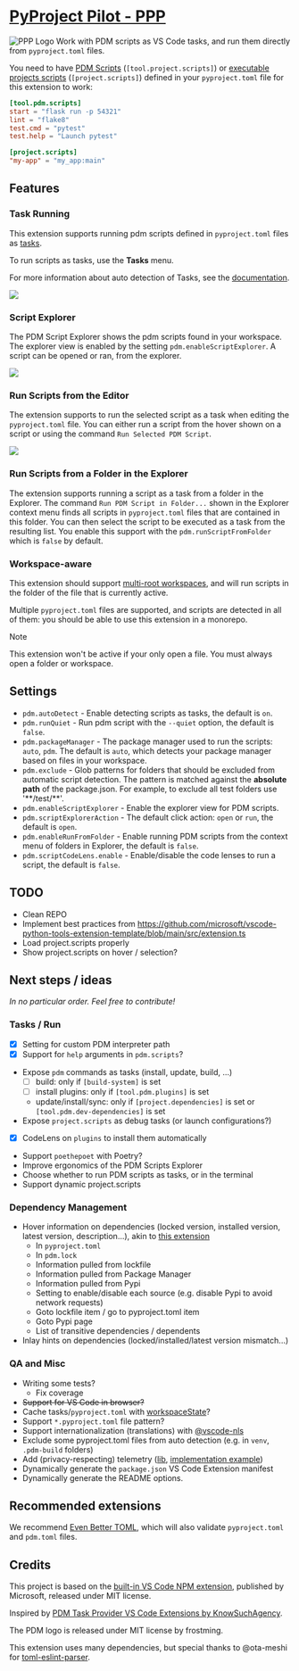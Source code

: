 # [PyProject Pilot - PPP](https://marketplace.visualstudio.com/items?itemName=gabdug.pdm)

![PPP Logo](/static/ppp_circle.png)
Work with PDM scripts as VS Code tasks, and run them directly from `pyproject.toml` files.

You need to have [PDM Scripts](https://pdm-project.org/latest/usage/scripts/) (`[tool.project.scripts]`) or [executable projects scripts](https://packaging.python.org/en/latest/guides/writing-pyproject-toml/#creating-executable-scripts) (`[project.scripts]`) defined in your `pyproject.toml` file for this extension to work:

```toml pyproject.toml
[tool.pdm.scripts]
start = "flask run -p 54321"
lint = "flake8"
test.cmd = "pytest"
test.help = "Launch pytest"

[project.scripts]
"my-app" = "my_app:main"
```

## Features

### Task Running

This extension supports running pdm scripts defined in `pyproject.toml` files as [tasks](https://code.visualstudio.com/docs/editor/tasks).

To run scripts as tasks, use the **Tasks** menu.

For more information about auto detection of Tasks, see the [documentation](https://code.visualstudio.com/Docs/editor/tasks#_task-autodetection).

![](static/screenshots/task_runner.png)

### Script Explorer

The PDM Script Explorer shows the pdm scripts found in your workspace. The explorer view is enabled by the setting `pdm.enableScriptExplorer`. A script can be opened or ran, from the explorer.

![](static/screenshots/script_explorer.png)

### Run Scripts from the Editor

The extension supports to run the selected script as a task when editing the `pyproject.toml` file. You can either run a script from
the hover shown on a script or using the command `Run Selected PDM Script`.

![](static/screenshots/pyproject_codelens.png)

### Run Scripts from a Folder in the Explorer

The extension supports running a script as a task from a folder in the Explorer. The command `Run PDM Script in Folder...` shown in the Explorer context menu finds all scripts in `pyproject.toml` files that are contained in this folder. You can then select the script to be executed as a task from the resulting list. You enable this support with the `pdm.runScriptFromFolder` which is `false` by default.

### Workspace-aware

This extension should support [multi-root workspaces](https://code.visualstudio.com/docs/editor/multi-root-workspaces), and will run scripts in the folder of the file that is currently active.

Multiple `pyproject.toml` files are supported, and scripts are detected in all of them: you should be able to use this extension in a monorepo.

> [!NOTE]
> This extension won't be active if your only open a file. You must always open a folder or workspace.


## Settings

- `pdm.autoDetect` - Enable detecting scripts as tasks, the default is `on`.
- `pdm.runQuiet` - Run pdm script with the `--quiet` option, the default is `false`.
- `pdm.packageManager` - The package manager used to run the scripts: `auto`, `pdm`. The default is `auto`, which detects your package manager based on files in your workspace.
- `pdm.exclude` - Glob patterns for folders that should be excluded from automatic script detection. The pattern is matched against the **absolute path** of the package.json. For example, to exclude all test folders use '\*\*/test/\*\*'.
- `pdm.enableScriptExplorer` - Enable the explorer view for PDM scripts.
- `pdm.scriptExplorerAction` - The default click action: `open` or `run`, the default is `open`.
- `pdm.enableRunFromFolder` - Enable running PDM scripts from the context menu of folders in Explorer, the default is `false`.
- `pdm.scriptCodeLens.enable` - Enable/disable the code lenses to run a script, the default is `false`.

## TODO

- Clean REPO
- Implement best practices from https://github.com/microsoft/vscode-python-tools-extension-template/blob/main/src/extension.ts
- Load project.scripts properly
- Show project.scripts on hover / selection?

## Next steps / ideas

_In no particular order. Feel free to contribute!_

### Tasks / Run

- [X] Setting for custom PDM interpreter path
- [X] Support for `help` arguments in `pdm.scripts`?
- Expose `pdm` commands as tasks (install, update, build, ...)
  - [ ] build: only if `[build-system]` is set
  - [ ] install plugins: only if `[tool.pdm.plugins]` is set
  - update/install/sync: only if `[project.dependencies]` is set or `[tool.pdm.dev-dependencies]` is set
- Expose `project.scripts` as debug tasks (or launch configurations?)
- [X] CodeLens on `plugins` to install them automatically
- Support `poethepoet` with Poetry?
- Improve ergonomics of the PDM Scripts Explorer
- Choose whether to run PDM scripts as tasks, or in the terminal
- Support dynamic project.scripts

### Dependency Management

- Hover information on dependencies (locked version, installed version, latest version, description...), akin to [this extension](https://marketplace.visualstudio.com/items?itemName=patrick91.python-dependencies-vscode)
   - In `pyproject.toml`
   - In `pdm.lock`
   - Information pulled from lockfile
   - Information pulled from Package Manager
   - Information pulled from Pypi
   - Setting to enable/disable each source (e.g. disable Pypi to avoid network requests)
   - Goto lockfile item / go to pyproject.toml item
   - Goto Pypi page
   - List of transitive dependencies / dependents
- Inlay hints on dependencies (locked/installed/latest version mismatch...)


### QA and Misc

- Writing some tests?
  - Fix coverage
- ~~Support for VS Code in browser?~~
- Cache tasks/`pyproject.toml` with [workspaceState](https://code.visualstudio.com/api/references/vscode-api#ExtensionContext.workspaceState)?
- Support `*.pyproject.toml` file pattern?
- Support internationalization (translations) with [@vscode-nls](https://www.npmjs.com/package/vscode-nls)
- Exclude some pyproject.toml files from auto detection (e.g. in `venv`, `.pdm-build` folders)
- Add (privacy-respecting) telemetry ([lib](https://github.com/microsoft/vscode-extension-telemetry/tree/main), [implementation example](https://github.com/microsoft/vscode-python/tree/main/src/client/telemetry))
- Dynamically generate the `package.json` VS Code Extension manifest
- Dynamically generate the README options.

## Recommended extensions

We recommend [Even Better TOML](https://marketplace.visualstudio.com/items?itemName=tamasfe.even-better-toml), which will also validate `pyproject.toml` and `pdm.toml` files.

## Credits

This project is based on the [built-in VS Code NPM extension](https://github.com/microsoft/vscode/tree/main/extensions/npm), published by Microsoft, released under MIT license.

Inspired by [PDM Task Provider VS Code Extensions by KnowSuchAgency](https://marketplace.visualstudio.com/items?itemName=knowsuchagency.pdm-task-provider).

The PDM logo is released under MIT license by frostming.

This extension uses many dependencies, but special thanks to @ota-meshi for [toml-eslint-parser](https://github.com/ota-meshi/toml-eslint-parser/tree/main).
